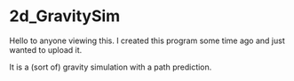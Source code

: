 # 2d_GravitySim

Hello to anyone viewing this. I created this program some time ago and just wanted to upload it. 

It is a (sort of) gravity simulation with a path prediction. 
